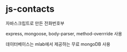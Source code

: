 # js-contacts

자바스크립트로 만든 전화번호부

express, mongoose, body-parser, method-overrride 사용
 
데이터베이스는 mlab에서 제공하는 무료 mongoDB 사용
